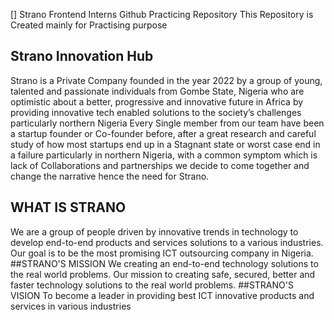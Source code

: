 [] Strano Frontend Interns Github Practicing Repository
This Repository is Created mainly for Practising purpose 
## Strano Innovation Hub
Strano is a Private Company founded in the year 2022 by a group of young, talented and passionate individuals from Gombe State, Nigeria who are optimistic about a better, progressive and innovative future in Africa by providing innovative tech enabled solutions to the society’s challenges particularly northern Nigeria Every Single member from our team have been a startup founder or Co-founder before, after a great research and careful study of how most startups end up in a Stagnant state or worst case end in a failure particularly in northern Nigeria, with a common symptom which is lack of Collaborations and partnerships we decide to come together and change the narrative hence the need for Strano.
## WHAT IS STRANO
We are a group of people driven by innovative trends in technology to develop end-to-end products and services solutions to a various industries. Our goal is to be the most promising ICT outsourcing company in Nigeria.
##STRANO'S MISSION
We creating an end-to-end technology solutions to the real world problems.
Our mission to creating safe, secured, better and faster technology solutions to the real world problems.
##STRANO'S VISION
To become a leader in providing best ICT innovative products and services in various industries
